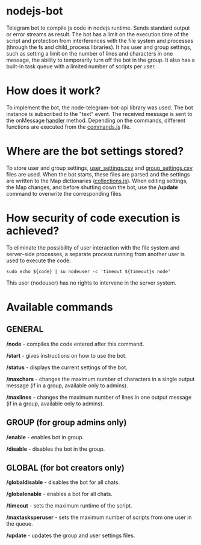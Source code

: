 # nodejs-bot

Telegram bot to compile js code in nodejs runtime.
Sends standard output or error streams as result. The bot has a limit on the execution time of the script and protection from interferences with the file system and processes (through the fs and child_process libraries). It has user and group settings, such as setting a limit on the number of lines and characters in one message, the ability to temporarily turn off the bot in the group. It also has a built-in task queue with a limited number of scripts per user.

# How does it work?

To implement the bot, the node-telegram-bot-api library was used. The bot instance is subscribed to the "text" event. The received message is sent to the onMessage [handler](https://github.com/PaIIadium/nodejs-bot/blob/master/handler.js) method. Depending on the commands, different functions are executed from the [commands.js](https://github.com/PaIIadium/nodejs-bot/blob/master/commands.js) file.

# Where are the bot settings stored?

To store user and group settings, [user_settings.csv](https://github.com/PaIIadium/nodejs-bot/blob/master/data/user_settings.csv) and [group_settings.csv](https://github.com/PaIIadium/nodejs-bot/blob/master/data/group_settings.csv) files are used. When the bot starts, these files are parsed and the settings are written to the Map dictionaries ([collections.js](https://github.com/PaIIadium/nodejs-bot/blob/master/collections.js)). When editing settings, the Map changes, and before shutting down the bot, use the **/update** command to overwrite the corresponding files.

# How security of code execution is achieved?
To eliminate the possibility of user interaction with the file system and server-side processes, a separate process running from another user is used to execute the code:

`sudo echo ${code} | su nodeuser -c 'timeout ${timeout}s node'`

This user (nodeuser) has no rights to intervene in the server system. 

# Available commands
## GENERAL

**/node** - compiles the code entered after this command.

**/start** - gives instructions on how to use the bot.

**/status** - displays the current settings of the bot.

**/maxchars** - changes the maximum number of characters in a single output message (if in a group, available only to admins).

**/maxlines** - changes the maximum number of lines in one output message (if in a group, available only to admins).

## GROUP (for group admins only)

**/enable** - enables bot in group.

**/disable** - disables the bot in the group.

## GLOBAL (for bot creators only)

**/globaldisable** - disables the bot for all chats.

**/globalenable** - enables a bot for all chats.

**/timeout** - sets the maximum runtime of the script.

**/maxtasksperuser** - sets the maximum number of scripts from one user in the queue.

**/update** - updates the group and user settings files.
